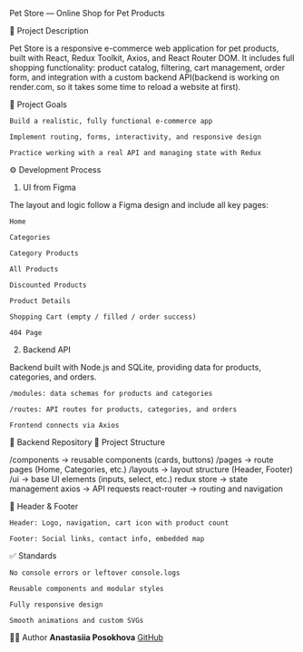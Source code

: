 Pet Store — Online Shop for Pet Products

📝 Project Description

Pet Store is a responsive e-commerce web application for pet products, built with React, Redux Toolkit, Axios, and React Router DOM.
It includes full shopping functionality: product catalog, filtering, cart management, order form, and integration with a custom backend API(backend is working on render.com, so it takes some time to reload a website at first).

🎯 Project Goals

    Build a realistic, fully functional e-commerce app

    Implement routing, forms, interactivity, and responsive design

    Practice working with a real API and managing state with Redux

⚙️ Development Process
1. UI from Figma

The layout and logic follow a Figma design and include all key pages:

    Home

    Categories

    Category Products

    All Products

    Discounted Products

    Product Details

    Shopping Cart (empty / filled / order success)

    404 Page

2. Backend API

Backend built with Node.js and SQLite, providing data for products, categories, and orders.

    /modules: data schemas for products and categories

    /routes: API routes for products, categories, and orders

    Frontend connects via Axios

🔗 Backend Repository
🧱 Project Structure

/components   → reusable components (cards, buttons)
/pages        → route pages (Home, Categories, etc.)
/layouts      → layout structure (Header, Footer)
/ui           → base UI elements (inputs, select, etc.)
redux store   → state management
axios         → API requests
react-router  → routing and navigation

📌 Header & Footer

    Header: Logo, navigation, cart icon with product count

    Footer: Social links, contact info, embedded map

✅ Standards

    No console errors or leftover console.logs

    Reusable components and modular styles

    Fully responsive design

    Smooth animations and custom SVGs

👩‍💻 Author
**Anastasiia Posokhova**
[GitHub](https://github.com/Anastasiia013)
